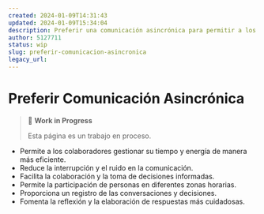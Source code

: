 ```yaml
---
created: 2024-01-09T14:31:43
updated: 2024-01-09T15:34:04
description: Preferir una comunicación asincrónica para permitir a los colaboradores gestionar su tiempo y energía de manera más eficiente.
author: 5127711
status: wip
slug: preferir-comunicacion-asincronica
legacy_url: 
---
```


# Preferir Comunicación Asincrónica

> 🚧 **Work in Progress**
>
> Esta página es un trabajo en proceso.

- Permite a los colaboradores gestionar su tiempo y energía de manera más eficiente.
- Reduce la interrupción y el ruido en la comunicación.
- Facilita la colaboración y la toma de decisiones informadas.
- Permite la participación de personas en diferentes zonas horarias.
- Proporciona un registro de las conversaciones y decisiones.
- Fomenta la reflexión y la elaboración de respuestas más cuidadosas.
